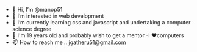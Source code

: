 - 👋 Hi, I’m @manop51
- 👀 I’m interested in web development
- 🌱 I’m currently learning css and javascript and undertaking a computer science degree
- 💞️ I'm 19 years old and probably wish to get a mentor
-I ❤️computers
- 📫 How to reach me .. jgatheru51@gmail.com

<!---
manop51/manop51 is a ✨ special ✨ repository because its `README.md` (this file) appears on your GitHub profile.
You can click the Preview link to take a look at your changes.
--->
